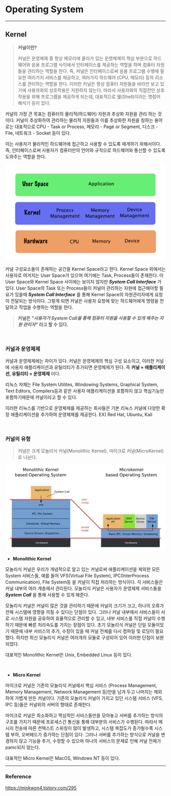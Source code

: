 # Operating System

---

## Kernel

> **커널이란?**
> 
> 커널은 운영체제 중 항상 메모리에 올라가 있는 운영체제의 핵심 부분으로 하드웨어와 응용 프로그램 사이에서 인터페이스를 제공하는 역할을 하며 
> 컴퓨터 자원들을 관리하는 역할을 한다. 즉, 커널은 인터페이스로써 응용 프로그램 수행에 필요한 여러가지 서비스를 제공하고, 여러가지 하드웨어
> (CPU, 메모리) 등의 리소스를 관리하는 역할을 한다. 이러한 커널은 항상 컴퓨터 자원들을 바라만 보고 있기에 사용자와의 상호작용은 지원하지 
> 않는다. 따라서 사용자와의 직접전인 상호작용을 위해 프로그램을 제공하게 되는데, 대표적으로 쉘(Shell)이라는 명령어 해석기 등이 있다.

커널의 가장 큰 목표는 컴퓨터의 물리적(하드웨어) 자원과 추상화 자원을 관리 하는 것이다. 커널이 추상화하여 관리하는 물리적 자원들과 이를 추상화한
자원을 칭하는 용어로는 대표적으로 CPU - Task or Process, 메모리 - Page or Segment, 디스크 - File, 네트워크 - Socket 등이 있다.

이는 사용자가 물리적인 하드웨어에 접근하고 사용할 수 있도록 매개하기 위해서이다. 즉, 인터페이스로써 사용자가 컴퓨터만의 언어와 규칙으로 
하드웨어와 통신할 수 있도록 도와주는 역할을 한다.

![img_1.png](images/ymk/kernel_ymk.png)

커널 구성요소들이 존재하는 공간을 Kernel Space라고 한다. Kernel Space 위에서는 사용자로 여겨지는 User Space가 있으며 여기에는 
Task, Process들이 존재한다. 이 User Space와 Kernel Space 사이에는 보이지 않지만 ***System Call Interface*** 가 있다.
User Space의 Task 또는 Process들이 커널이 관리하는 자원에 접근해야할 필요가 있을때 ***System Call Interface*** 를 통해 Kernel Space의 
자원관리자에게 요청이 전달되는 방식이다. 그렇게 되면 커널은 사용자 요청에 맞는 하드웨어에게 명령을 전달하고 작업을 수행하는 역할을 한다.

> **커널은 _"사용자가 System Call을 통해 컴퓨터 자원을 사용할 수 있게 해주는 자원 관리자"_ 라고 할 수 있다.**

<br>

### 커널과 운영체제

커널과 운영체제에는 차이가 있다. 커널은 운영체제의 핵심 구성 요소이고, 이러한 커널에 사용자 애플리케이션과 유틸리티가 추가되면 운영체제가 된다.
즉 **커널 + 애플리케이션, 유틸리티 = 운영체제** 이다.

리눅스 자체는 File System Utilites, Windowing Systems, Graphical System, Text Editors, Compilers등과 같은 사용자 애플리케이션을
포함하지 않고 핵심기능만 포함하기때문에 커널이라고 할 수 있다.

이러한 리눅스를 기반으로 운영체제를 제공하는 회사들은 기본 리눅스 커널에 다양한 확장 애플리케이션을 추가하여 운영체제를 제공한다. EX) Red Hat,
Ubuntu, Kali

<br>

### 커널의 유형

> 커널은 크게 모놀리식 커널(Monolithic Kernel), 마이크로 커널(MicroKernel)로 나뉜다.

![img.png](images/ymk/kernel_type_ymk.png)

* **Monolithic Kernel**

모놀리식 커널은 우리가 개념적으로 알고 있는 커널로써 애플리케이션을 제외한 모든 System 서비스들, 예를 들어 VFS(Virtual File System),
IPC(InterProcess Communication), File System등 을 커널이 직접 처리하는 방식이다. 각 서비스들은 커널 내부의 여러 계층에서 관리된다.
모놀리식 커널은 사용자가 운영체제 서비스들을 ***System Call*** 을 통해 사용할 수 있게 해준다.

모놀리식 커널은 커널이 많은 것을 관리하기 때문에 커널의 크기가 크고, 하나의 오류가 전체 시스템에 영향을 끼칠 수 있다는 단점이 있다.
그러나 커널 내부에서 서비스들이 서로 시스템 자원을 공유하여 효율적으로 관리할 수 있고, 내부 서비스를 직접 커널이 수행하기 때문에 빠른 처리속도를 가지는 장점이 있다. 초기 모놀리식 커널은 단일
모듈이었기 때문에 내부 서비스의 추가, 수정이 있을 때 커널 전체를 다시 컴파일 및 로딩이 필요했다. 하지만 최신 모놀리식 커널은 여러개의 모듈로
구성되어 있어 이러한 단점이 보완되었다.

대표적인 Monolithic Kernel은 Unix, Embedded Linux 등이 있다.

<br>

* **Micro Kernel**

마이크로 커널은 기존의 모놀리식 커널에서 핵심 서비스 (Process Management, Memory Management, Network Management 등)만을 남겨 두고
나머지는 제외하여 가볍게 만든 커널이다. 기존의 모놀리식 커널이 가지고 있던 시스템 서비스 (VFS, IPC 등)들은 커널위의 서버의 형태로 존재한다.

마이크로 커널은 최소화하고 핵심적인 서비스들만을 모아놓고 서버를 추가하는 방식의 구조를 가지기 때문에 프로세스간 통신을 통해 대부분의 서비스가
수행된다. 따라서 메시지 전송에 따른 컨텍스트 스위칭이 많이 발생하고, 시스템 복잡도가 증가될수록 시스템 부하, 오버헤드가 증가하는 단점이 있다.
그러나 서버를 추가하는 방식으로 커널을 변경하지 않고 기능을 추가, 수정할 수 있으며 하나의 서비스의 문제로 인해 커널 전체가 panic되지 않는다.

대표적인 Micro Kernel은 MacOS, Windows NT 등이 있다.

---

### Reference

https://minkwon4.tistory.com/295
